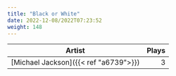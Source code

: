 ```yaml
---
title: "Black or White"
date: 2022-12-08/2022T07:23:52
weight: 148
---
```




 Artist | Plays 
----- | -----:
[Michael Jackson]({{< ref "a6739">}}) | 3
